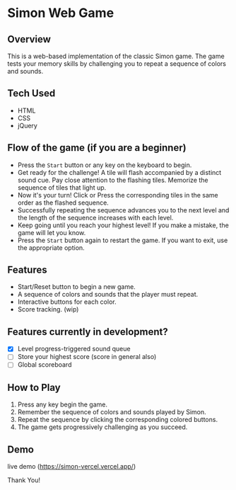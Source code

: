 # Simon Web Game

## Overview

This is a web-based implementation of the classic Simon game. The game tests your memory skills by challenging you to repeat a sequence of colors and sounds.

## Tech Used

- HTML
- CSS
- jQuery

## Flow of the game (if you are a beginner) 
- Press the `Start` button or any key on the keyboard to begin.
- Get ready for the challenge! A tile will flash accompanied by a distinct sound cue. Pay close attention to the flashing tiles. Memorize the sequence of tiles that light up.
- Now it's your turn! Click or Press the corresponding tiles in the same order as the flashed sequence.
- Successfully repeating the sequence advances you to the next level and the length of the sequence increases with each level.
- Keep going until you reach your highest level! If you make a mistake, the game will let you know.
- Press the `Start` button again to restart the game. If you want to exit, use the appropriate option.

## Features

- Start/Reset button to begin a new game.
- A sequence of colors and sounds that the player must repeat.
- Interactive buttons for each color.
- Score tracking. (wip)

## Features currently in development?

- [x] Level progress-triggered sound queue
- [ ] Store your highest score (score in general also)
- [ ] Global scoreboard

## How to Play

1. Press any key begin the game.
2. Remember the sequence of colors and sounds played by Simon.
3. Repeat the sequence by clicking the corresponding colored buttons.
4. The game gets progressively challenging as you succeed.

## Demo

live demo
(https://simon-vercel.vercel.app/)


Thank You!
